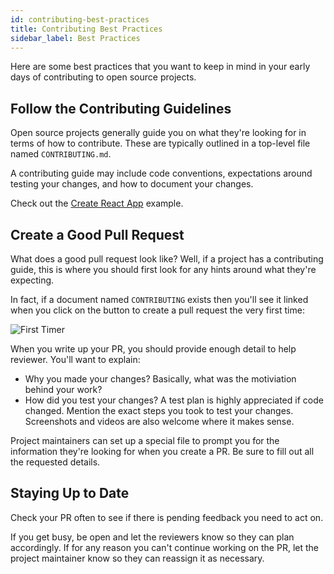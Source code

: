 ```yaml
---
id: contributing-best-practices
title: Contributing Best Practices
sidebar_label: Best Practices
---
```


Here are some best practices that you want to keep in mind in your early days of contributing to open source projects.

## Follow the Contributing Guidelines

Open source projects generally guide you on what they're looking for in terms of how to contribute. These are typically outlined in a top-level file named `CONTRIBUTING.md`.

A contributing guide may include code conventions, expectations around testing your changes, and how to document your changes. 

Check out the [Create React App](https://github.com/facebook/create-react-app/blob/next/CONTRIBUTING.md) example.


## Create a Good Pull Request

What does a good pull request look like? Well, if a project has a contributing guide, this is where you should first look for any hints around what they're expecting.

In fact, if a document named `CONTRIBUTING` exists then you'll see it linked when you click on the button to create a pull request the very first time:

![First Timer](/fbmentorship/img/nux_first_pr.png) 

When you write up your PR, you should provide enough detail to help reviewer. You'll want to explain:

* Why you made your changes? Basically, what was the motiviation behind your work?
* How did you test your changes? A test plan is highly appreciated if code changed. Mention the exact steps you took to test your changes. Screenshots and videos are also welcome where it makes sense.

Project maintainers can set up a special file to prompt you for the information they're looking for when you create a PR. Be sure to fill out all the requested details.

## Staying Up to Date

Check your PR often to see if there is pending feedback you need to act on.

If you get busy, be open and let the reviewers know so they can plan accordingly. If for any reason you can't continue working on the PR, let the project maintainer know so they can reassign it as necessary.
